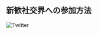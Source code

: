 ## 新歓社交界への参加方法

![Twitter](https://user-images.githubusercontent.com/29771659/27679919-1aced358-5cf5-11e7-958c-3092de36f56c.png)
